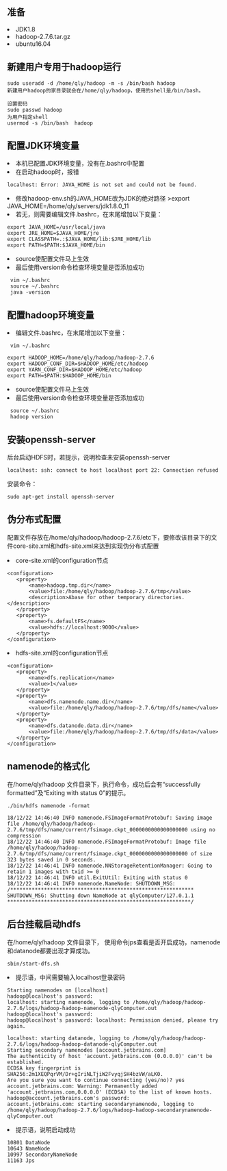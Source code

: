
## 准备
<li>JDK1.8
<li>hadoop-2.7.6.tar.gz
<li>ubuntu16.04
  
## 新建用户专用于hadoop运行
  
```  
sudo useradd -d /home/qly/hadoop -m -s /bin/bash hadoop
新建用户hadoop的家目录就会在/home/qly/hadoop，使用的shell是/bin/bash。

设置密码
sudo passwd hadoop
为用户指定shell
usermod -s /bin/bash  hadoop
```  

## 配置JDK环境变量
<li>本机已配置JDK环境变量，没有在.bashrc中配置
<li>在启动hadoop时，报错
  
```  
localhost: Error: JAVA_HOME is not set and could not be found.
```
  
<li>修改hadoop-env.sh的JAVA_HOME改为JDK的绝对路径
  >export JAVA_HOME=/home/qly/servers/jdk1.8.0_11
  
<li>若无，则需要编辑文件.bashrc，在末尾增加以下变量：
  
``` 
export JAVA_HOME=/usr/local/java
export JRE_HOME=$JAVA_HOME/jre
export CLASSPATH=.:$JAVA_HOME/lib:$JRE_HOME/lib
export PATH=$PATH:$JAVA_HOME/bin
```

<li>source使配置文件马上生效
<li>最后使用version命令检查环境变量是否添加成功

 ``` 
  vim ~/.bashrc
  source ~/.bashrc
  java -version
 ``` 

## 配置hadoop环境变量
<li>编辑文件.bashrc，在末尾增加以下变量：
  
 ``` 
  vim ~/.bashrc
 ```
  
``` 
export HADOOP_HOME=/home/qly/hadoop/hadoop-2.7.6
export HADOOP_CONF_DIR=$HADOOP_HOME/etc/hadoop
export YARN_CONF_DIR=$HADOOP_HOME/etc/hadoop
export PATH=$PATH:$HADOOP_HOME/bin 
```

<li>source使配置文件马上生效
<li>最后使用version命令检查环境变量是否添加成功

 ``` 
  source ~/.bashrc
  hadoop version
 ``` 
 
## 安装openssh-server
后台启动HDFS时，若提示，说明检查未安装openssh-server

 ``` 
localhost: ssh: connect to host localhost port 22: Connection refused
 ``` 
 
安装命令：
``` 
sudo apt-get install openssh-server
``` 
  
## 伪分布式配置
配置文件存放在/home/qly/hadoop/hadoop-2.7.6/etc下，要修改该目录下的文件core-site.xml和hdfs-site.xml来达到实现伪分布式配置

<li>core-site.xml的configuration节点
  
 ``` 
<configuration>
    <property>
        <name>hadoop.tmp.dir</name>
        <value>file:/home/qly/hadoop/hadoop-2.7.6/tmp</value>
        <description>Abase for other temporary directories.</description>
    </property>
    <property>
        <name>fs.defaultFS</name>
        <value>hdfs://localhost:9000</value>
    </property>
</configuration>

 ``` 
 
<li>hdfs-site.xml的configuration节点
 
 ``` 
 <configuration>
    <property>
        <name>dfs.replication</name>
        <value>1</value>
    </property>
    <property>
        <name>dfs.namenode.name.dir</name>
        <value>file:/home/qly/hadoop/hadoop-2.7.6/tmp/dfs/name</value>
    </property>
    <property>
        <name>dfs.datanode.data.dir</name>
        <value>file:/home/qly/hadoop/hadoop-2.7.6/tmp/dfs/data</value>
    </property>
</configuration>
 
 ``` 
 ## namenode的格式化
 在/home/qly/hadoop 文件目录下，执行命令，成功后会有“successfully formatted”及“Exiting with status 0”的提示。
 
 ``` 
 ./bin/hdfs namenode -format
 ``` 
 
 ``` 
18/12/22 14:46:40 INFO namenode.FSImageFormatProtobuf: Saving image file /home/qly/hadoop/hadoop-2.7.6/tmp/dfs/name/current/fsimage.ckpt_0000000000000000000 using no compression
18/12/22 14:46:40 INFO namenode.FSImageFormatProtobuf: Image file /home/qly/hadoop/hadoop-2.7.6/tmp/dfs/name/current/fsimage.ckpt_0000000000000000000 of size 323 bytes saved in 0 seconds.
18/12/22 14:46:41 INFO namenode.NNStorageRetentionManager: Going to retain 1 images with txid >= 0
18/12/22 14:46:41 INFO util.ExitUtil: Exiting with status 0
18/12/22 14:46:41 INFO namenode.NameNode: SHUTDOWN_MSG: 
/************************************************************
SHUTDOWN_MSG: Shutting down NameNode at qlyComputer/127.0.1.1
************************************************************/
 ``` 
 
 ## 后台挂载启动hdfs
 在/home/qly/hadoop 文件目录下， 使用命令jps查看是否开启成功，namenode和datanode都要出现才算成功。
 
``` 
sbin/start-dfs.sh
```
<li>提示语，中间需要输入localhost登录密码

``` 
Starting namenodes on [localhost]
hadoop@localhost's password: 
localhost: starting namenode, logging to /home/qly/hadoop/hadoop-2.7.6/logs/hadoop-hadoop-namenode-qlyComputer.out
hadoop@localhost's password: 
hadoop@localhost's password: localhost: Permission denied, please try again.

localhost: starting datanode, logging to /home/qly/hadoop/hadoop-2.7.6/logs/hadoop-hadoop-datanode-qlyComputer.out
Starting secondary namenodes [account.jetbrains.com]
The authenticity of host 'account.jetbrains.com (0.0.0.0)' can't be established.
ECDSA key fingerprint is SHA256:2m1XEQPqrVM/Dr+gIriNLTjiW2FvyqjSH4bzVW/aLK0.
Are you sure you want to continue connecting (yes/no)? yes
account.jetbrains.com: Warning: Permanently added 'account.jetbrains.com,0.0.0.0' (ECDSA) to the list of known hosts.
hadoop@account.jetbrains.com's password: 
account.jetbrains.com: starting secondarynamenode, logging to /home/qly/hadoop/hadoop-2.7.6/logs/hadoop-hadoop-secondarynamenode-qlyComputer.out
``` 

<li>提示语，说明启动成功
  
``` 
10801 DataNode
10643 NameNode
10997 SecondaryNameNode
11163 Jps
``` 
